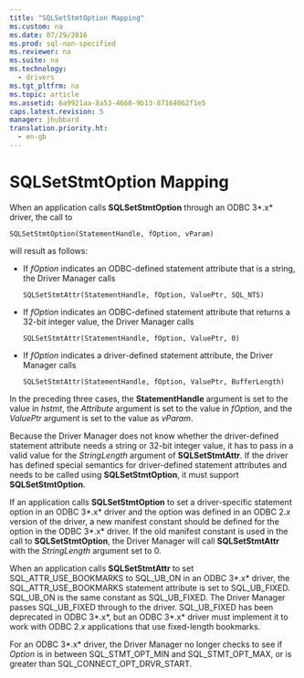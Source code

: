 ```yaml
---
title: "SQLSetStmtOption Mapping"
ms.custom: na
ms.date: 07/29/2016
ms.prod: sql-non-specified
ms.reviewer: na
ms.suite: na
ms.technology: 
  - drivers
ms.tgt_pltfrm: na
ms.topic: article
ms.assetid: 6a9921aa-8a53-4668-9b13-87164062f1e5
caps.latest.revision: 5
manager: jhubbard
translation.priority.ht: 
  - en-gb
---
```

# SQLSetStmtOption Mapping
When an application calls **SQLSetStmtOption** through an ODBC 3*.x* driver, the call to  
  
```  
SQLSetStmtOption(StatementHandle, fOption, vParam)  
```  
  
 will result as follows:  
  
-   If *fOption* indicates an ODBC-defined statement attribute that is a string, the Driver Manager calls  
  
    ```  
    SQLSetStmtAttr(StatementHandle, fOption, ValuePtr, SQL_NTS)  
    ```  
  
-   If *fOption* indicates an ODBC-defined statement attribute that returns a 32-bit integer value, the Driver Manager calls  
  
    ```  
    SQLSetStmtAttr(StatementHandle, fOption, ValuePtr, 0)  
    ```  
  
-   If *fOption* indicates a driver-defined statement attribute, the Driver Manager calls  
  
    ```  
    SQLSetStmtAttr(StatementHandle, fOption, ValuePtr, BufferLength)  
    ```  
  
 In the preceding three cases, the **StatementHandle** argument is set to the value in *hstmt*, the *Attribute* argument is set to the value in *fOption*, and the *ValuePtr* argument is set to the value as *vParam*.  
  
 Because the Driver Manager does not know whether the driver-defined statement attribute needs a string or 32-bit integer value, it has to pass in a valid value for the *StringLength* argument of **SQLSetStmtAttr**. If the driver has defined special semantics for driver-defined statement attributes and needs to be called using **SQLSetStmtOption**, it must support **SQLSetStmtOption**.  
  
 If an application calls **SQLSetStmtOption** to set a driver-specific statement option in an ODBC 3*.x* driver and the option was defined in an ODBC 2.*x* version of the driver, a new manifest constant should be defined for the option in the ODBC 3*.x* driver. If the old manifest constant is used in the call to **SQLSetStmtOption**, the Driver Manager will call **SQLSetStmtAttr** with the *StringLength* argument set to 0.  
  
 When an application calls **SQLSetStmtAttr** to set SQL_ATTR_USE_BOOKMARKS to SQL_UB_ON in an ODBC 3*.x* driver, the SQL_ATTR_USE_BOOKMARKS statement attribute is set to SQL_UB_FIXED. SQL_UB_ON is the same constant as SQL_UB_FIXED. The Driver Manager passes SQL_UB_FIXED through to the driver. SQL_UB_FIXED has been deprecated in ODBC 3*.x*, but an ODBC 3*.x* driver must implement it to work with ODBC 2.*x* applications that use fixed-length bookmarks.  
  
 For an ODBC 3*.x* driver, the Driver Manager no longer checks to see if *Option* is in between SQL_STMT_OPT_MIN and SQL_STMT_OPT_MAX, or is greater than SQL_CONNECT_OPT_DRVR_START.